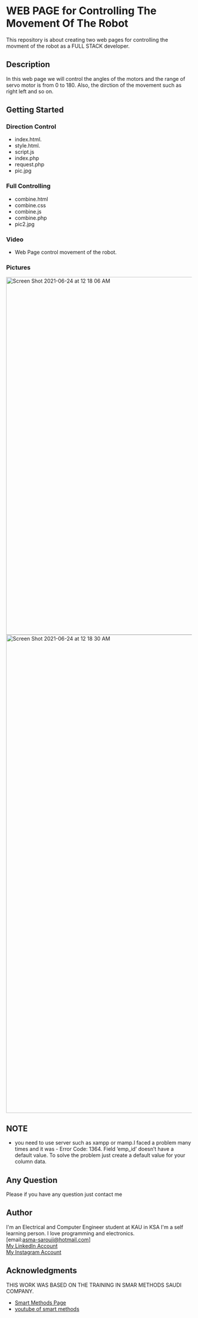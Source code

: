 # WEB PAGE for Controlling The Movement Of The Robot 

This repository is about creating two web pages for controlling the movment of the robot as a FULL STACK developer.

## Description

In this web page we will control the angles of the motors and the range of servo motor is from 0 to 180. Also, the dirction of the movement such as right left and so on.

## Getting Started

### Direction Control 

* index.html.
* style.html. 
* script.js
* index.php
* request.php
* pic.jpg

### Full Controlling

* combine.html
* combine.css
* combine.js
* combine.php
* pic2.jpg

### Video 
* Web Page control movement of the robot.

### Pictures
<img width="970" alt="Screen Shot 2021-06-24 at 12 18 06 AM" src="https://user-images.githubusercontent.com/66702376/123169346-d8e9c200-d481-11eb-9ec0-ddac00036aa7.png">
<img width="1297" alt="Screen Shot 2021-06-24 at 12 18 30 AM" src="https://user-images.githubusercontent.com/66702376/123169444-fc147180-d481-11eb-87d2-9a5bfdd14424.png">





## NOTE

* you need to use server such as xampp or mamp.I faced a problem many times and it was - Error Code: 1364. Field ’emp_id’ doesn’t have a default value. To solve the problem just create a default value for your column data.



## Any Question

Please if you have any question just contact me



## Author

 I'm an Electrical and Computer Engineer student at KAU in KSA I'm a self learning person. I love programming and electronics.<br/> 
 [email:asma-sarouji@hotmail.com]<br/>
 [My LinkedIn Account ](https://www.linkedin.com/in/asma-sarouji-265484149/)<br/>
 [My Instagram Account](https://www.instagram.com/samaabdullah98/)<br/>







## Acknowledgments

THIS WORK WAS BASED ON THE TRAINING IN SMAR METHODS SAUDI COMPANY.
* [Smart Methods Page](https://www.s-m.com.sa)
* [youtube of smart methods](https://youtu.be/0iPByiZVHFw)
